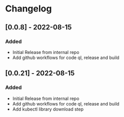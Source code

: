 # Changelog

## [0.0.8] - 2022-08-15
### Added
- Initial Release from internal repo
- Add github workflows for code ql, release and build

## [0.0.21] - 2022-08-15
### Added
- Initial Release from internal repo
- Add github workflows for code ql, release and build
- Add kubectl library download step

